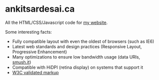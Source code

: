 ankitsardesai.ca
=================

All the HTML/CSS/Javascript code for [my website](http://ankitsardesai.ca).

Some interesting facts:
-	Fully compatible layout with even the oldest of browsers (such as IE6)
-	Latest web standards and design practices (Responsive Layout, Progressive Enhancement)
-	Many optimizations to ensure low bandwidth usage (data URIs, [smush.it](http://www.smushit.com))
-	Compatible with HiDPI (retina display) on systems that support it
-	[W3C validated markup](http://validator.w3.org/check?uri=http%3A%2F%2Fankitsardesai.ca%2F)